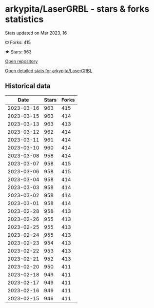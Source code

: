 # arkypita/LaserGRBL - stars & forks statistics

Stats updated on Mar 2023, 16

☋ Forks: 415

★ Stars: 963

[Open repository](https://github.com/arkypita/LaserGRBL)

[Open detailed stats for arkypita/LaserGRBL](https://reviewgithub.com/rep/arkypita/LaserGRBL)

## Historical data
| Date | Stars | Forks |
|------|-------|-------|
| 2023-03-16 | 963 | 415 | 
| 2023-03-15 | 963 | 414 | 
| 2023-03-13 | 963 | 413 | 
| 2023-03-12 | 962 | 414 | 
| 2023-03-11 | 961 | 414 | 
| 2023-03-10 | 960 | 414 | 
| 2023-03-08 | 958 | 414 | 
| 2023-03-07 | 958 | 415 | 
| 2023-03-06 | 958 | 415 | 
| 2023-03-04 | 958 | 414 | 
| 2023-03-03 | 958 | 414 | 
| 2023-03-02 | 958 | 414 | 
| 2023-03-01 | 958 | 414 | 
| 2023-02-28 | 958 | 413 | 
| 2023-02-26 | 955 | 413 | 
| 2023-02-25 | 955 | 413 | 
| 2023-02-24 | 955 | 413 | 
| 2023-02-23 | 954 | 413 | 
| 2023-02-22 | 953 | 413 | 
| 2023-02-21 | 952 | 413 | 
| 2023-02-20 | 950 | 411 | 
| 2023-02-18 | 949 | 411 | 
| 2023-02-17 | 949 | 411 | 
| 2023-02-16 | 949 | 411 | 
| 2023-02-15 | 946 | 411 | 

